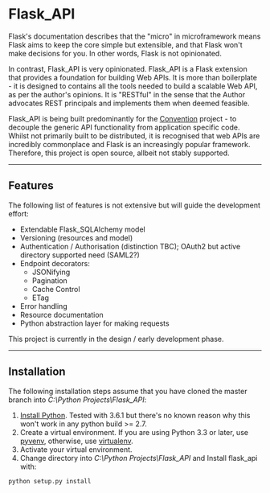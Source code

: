# Flask_API

Flask's documentation describes that the "micro" in microframework means Flask aims to keep the core simple but extensible, and that Flask won't make decisions for you. In other words, Flask is not opinionated.

In contrast, Flask_API is very opinionated. Flask_API is a Flask extension that provides a foundation for building Web APIs. It is more than boilerplate - it is designed to contains all the tools needed to build a scalable Web API, as per the author's opinions. It is "RESTful" in the sense that the Author advocates REST principals and implements them when deemed feasible.

Flask_API is being built predominantly for the [Convention](https://github.com/adamcunnington/Convention) project - to decouple the generic API functionality from application specific code. Whilst not primarily built to be distributed, it is recognised that web APIs are incredibly commonplace and Flask is an increasingly popular framework. Therefore, this project is open source, allbeit not stably supported.


***

## Features

The following list of features is not extensive but will guide the development effort:
- Extendable Flask_SQLAlchemy model
- Versioning (resources and model)
- Authentication / Authorisation (distinction TBC); OAuth2 but active directory supported need (SAML2?)
- Endpoint decorators:
    - JSONifying
    - Pagination
    - Cache Control
    - ETag
- Error handling
- Resource documentation
- Python abstraction layer for making requests

This project is currently in the design / early development phase.


***

## Installation

The following installation steps assume that you have cloned the master branch into *C:\Python Projects\Flask_API*:
1. [Install Python](https://www.python.org/downloads/ "Download Python"). Tested with 3.6.1 but there's no known reason why this won't work in any python build >= 2.7.
2. Create a virtual environment. If you are using Python 3.3 or later, use [pyvenv](https://docs.python.org/3/library/venv.html "Python 3 Docs: venv"), otherwise, use [virtualenv](https://pypi.python.org/pypi/virtualenv "PyPI: virtualenv").
3. Activate your virtual environment.
4. Change directory into *C:\Python Projects\Flask_API* and Install flask_api with:
```
python setup.py install
```
